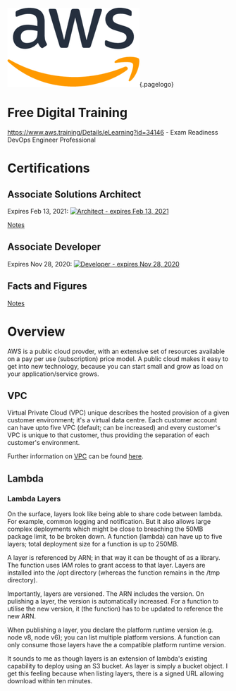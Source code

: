 ![AWS Logo](/uploads/logos/aws-logo.png "AWS Logo"){.pagelogo}
<!-- TITLE: AWS -->
<!-- SUBTITLE: A quick summary of AWS -->

# Free Digital Training
https://www.aws.training/Details/eLearning?id=34146 - Exam Readiness DevOps Engineer Professional

# Certifications
## Associate Solutions Architect
Expires Feb 13, 2021:
<a target="_blank" href="https://www.certmetrics.com/amazon/public/badge.aspx?i=1&t=c&d=2017-11-15&ci=AWS00359784">
	<img width="120px" src="images/aws-certified-solution-architect-logo.png" alt="Architect - expires Feb 13, 2021"/>
</a>

[Notes](technologies/aws/certifications/associate/solutionsArchitect)

## Associate Developer
Expires Nov 28, 2020:
<a target="_blank" href="https://www.certmetrics.com/amazon/public/badge.aspx?i=2&t=c&d=2017-11-27&ci=AWS00359784">
	<img width="120px" src="images/aws-certified-developer-associate.gif" alt="Developer - expires Nov 28, 2020"/>
</a>

## Facts and Figures
[Notes](technologies/aws/certifications/associate/factsAndFigures)

# Overview
AWS is a public cloud provder, with an extensive set of resources available on a pay per use (subscription) price model. A public cloud makes it easy to get into new technology, because you can start small and grow as load on your application/service grows.


## VPC
Virtual Private Cloud (VPC) unique describes the hosted provision of a given customer environment; it's a virtual data centre. Each customer account can have upto five VPC (default; can be increased) and every customer's VPC is unique to that customer, thus providing the separation of each customer's environment.

Further information on [VPC](/technologies/aws/vpc) can be found [here](/technologies/aws/vpc).

## Lambda
### Lambda Layers

On the surface, layers look like being able to share code between lambda. For example, common logging and notification. But it also allows large complex deployments which might be close to breaching the 50MB package limit, to be broken down. A function (lambda) can have up to five layers; total deployment size for a function is up to 250MB.

A layer is referenced by ARN; in that way it can be thought of as a library. The function uses IAM roles to grant access to that layer. Layers are installed into the /opt directory (whereas the function remains in the /tmp directory).

Importantly, layers are versioned. The ARN includes the version. On pulishing a layer, the version is automatically increased. For a function to utilise the new version, it (the function) has to be updated to reference the new ARN.

When publishing a layer, you declare the platform runtime version (e.g. node v8, node v6); you can list multiple platform versions. A function can only consume those layers have the a compatible platform runtime version.

It sounds to me as though layers is an extension of lambda's existing capability to deploy using an S3 bucket. As layer is simply a bucket object. I get this feeling because when listing layers, there is a signed URL allowing download within ten minutes.